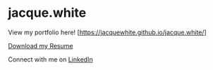# jacque.white

View my portfolio here! [https://jacquewhite.github.io/jacque.white/]

<a href="https://drive.google.com/drive/u/0/recent" class="button">Download my Resume</a>

Connect with me on <a href="https://www.linkedin.com/in/jacquelinewhite15/">LinkedIn</a>
